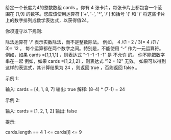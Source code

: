 给定一个长度为4的整数数组 cards 。你有 4 张卡片，每张卡片上都包含一个范围在 [1,9]
的数字。您应该使用运算符 ['+', '-', '*', '/'] 和括号 '(' 和 ')' 将这些卡片上的数字排列成数学表达式，以获得值24。

你须遵守以下规则:

除法运算符 '/' 表示实数除法，而不是整数除法。
例如， 4 /(1 - 2 / 3)= 4 /(1 / 3)= 12 。
每个运算都在两个数字之间。特别是，不能使用 “-” 作为一元运算符。
例如，如果 cards =[1,1,1,1] ，则表达式 “-1 -1 -1 -1” 是 不允许 的。
你不能把数字串在一起
例如，如果 cards =[1,2,1,2] ，则表达式 “12 + 12” 无效。
如果可以得到这样的表达式，其计算结果为 24 ，则返回 true ，否则返回 false 。

示例 1:

输入: cards = [4, 1, 8, 7]
输出: true
解释: (8-4) * (7-1) = 24

示例 2:

输入: cards = [1, 2, 1, 2]
输出: false

提示:

cards.length == 4
1 <= cards[i] <= 9
